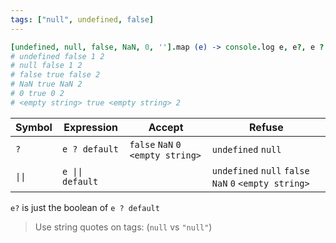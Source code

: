 ```yaml
---
tags: ["null", undefined, false]
---
```

```coffee
[undefined, null, false, NaN, 0, ''].map (e) -> console.log e, e?, e ? '1', e || '2'
# undefined false 1 2
# null false 1 2
# false true false 2
# NaN true NaN 2
# 0 true 0 2
# <empty string> true <empty string> 2
```
| Symbol | Expression | Accept | Refuse
|---|---|---|---
| `?` | `e ? default` | `false` `NaN` `0` `<empty string>` | `undefined` `null`
| `\|\|` | `e \|\| default` | | `undefined` `null` `false` `NaN` `0` `<empty string>`

`e?` is just the boolean of `e ? default`

> Use string quotes on tags: (`null` vs `"null"`)
